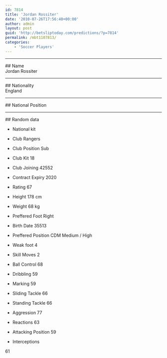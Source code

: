 ```yaml
---
id: 7814
title: 'Jordan Rossiter'
date: '2010-07-26T17:56:40+00:00'
author: admin
layout: post
guid: 'http://betsliptoday.com/predictions/?p=7814'
permalink: /mbt1107813/
categories:
    - 'Soccer Players'
---
```


- - - - - -

\## Name  
 Jordan Rossiter

- - - - - -

\## Nationality  
 England

- - - - - -

\## National Position

- - - - - -

\## Random data

- National kit
- Club
 Rangers

- Club Position
 Sub

- Club Kit
 18

- Club Joining
 42552

- Contract Expiry
 2020

- Rating
 67

- Height
 178 cm

- Weight
 68 kg

- Preffered Foot
 Right

- Birth Date
 35513

- Preffered Position
 CDM Medium / High

- Weak foot
 4

- Skill Moves
 2

- Ball Control
 68

- Dribbling
 59

- Marking
 59

- Sliding Tackle
 66

- Standing Tackle
 66

- Aggression
 77

- Reactions
 63

- Attacking Position
 59

- Interceptions

 61